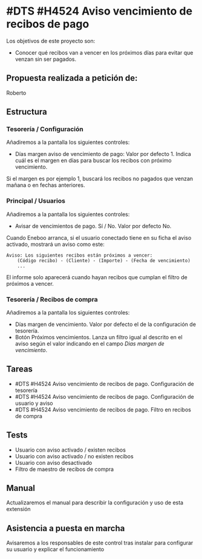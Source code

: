 # #DTS #H4524 Aviso vencimiento de recibos de pago

Los objetivos de este proyecto son:
+ Conocer qué recibos van a vencer en los próximos días para evitar que venzan sin ser pagados.

## Propuesta realizada a petición de:
Roberto

## Estructura

### Tesorería / Configuración
Añadiremos a la pantalla los siguientes controles:
+ Días margen aviso de vencimiento de pago: Valor por defecto 1. Indica cuál es el margen en días para buscar los recibos con próximo vencimiento.

Si el margen es por ejemplo 1, buscará los recibos no pagados que venzan mañana o en fechas anteriores.

### Principal / Usuarios
Añadiremos a la pantalla los siguientes controles:
+ Avisar de vencimientos de pago. Sí / No. Valor por defecto No.

Cuando Eneboo arranca, si el usuario conectado tiene en su ficha el aviso activado, mostrará un aviso como este:

```
Aviso: Los siguientes recibos están próximos a vencer:
    (Código recibo) - (Cliente) - (Importe) - (Fecha de vencimiento)
    ...
```

El informe solo aparecerá cuando hayan recibos que cumplan el filtro de próximos a vencer.

### Tesorería / Recibos de compra
Añadiremos a la pantalla los siguientes controles:
+ Días margen de vencimiento. Valor por defecto el de la configuración de tesorería.
+ Botón Próximos vencimientos. Lanza un filtro igual al descrito en el aviso según el valor indicando en el campo _Dias margen de vencimiento_.


## Tareas
* #DTS #H4524 Aviso vencimiento de recibos de pago. Configuración de tesorería
* #DTS #H4524 Aviso vencimiento de recibos de pago. Configuración de usuario y aviso
* #DTS #H4524 Aviso vencimiento de recibos de pago. Filtro en recibos de compra

## Tests
+ Usuario con aviso activado / existen recibos
+ Usuario con aviso activado / no existen recibos
+ Usuario con aviso desactivado
+ Filtro de maestro de recibos de compra

## Manual
Actualizaremos el manual para describir la configuración y uso de esta extensión

## Asistencia a puesta en marcha
Avisaremos a los responsables de este control tras instalar para configurar su usuario y explicar el funcionamiento
